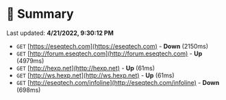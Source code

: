 # 📖 Summary
Last updated: **4/21/2022, 9:30:12 PM**

- `GET` [https://eseqtech.com](https://eseqtech.com) - **Down** (2150ms)
- `GET` [http://forum.eseqtech.com](http://forum.eseqtech.com) - **Up** (4979ms)
- `GET` [http://hexp.net](http://hexp.net) - **Up** (61ms)
- `GET` [http://ws.hexp.net](http://ws.hexp.net) - **Up** (61ms)
- `GET` [http://eseqtech.com/infoline](http://eseqtech.com/infoline) - **Down** (698ms)
